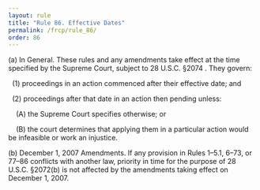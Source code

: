 ```yaml
---
layout: rule
title: "Rule 86. Effective Dates"
permalink: /frcp/rule_86/
order: 86
---
```


(a) In General. These rules and any amendments take effect at the time specified by the Supreme Court, subject to 28 U.S.C. §2074 . They govern:


&nbsp;&nbsp;(1) proceedings in an action commenced after their effective date; and


&nbsp;&nbsp;(2) proceedings after that date in an action then pending unless:


&nbsp;&nbsp;&nbsp;&nbsp;(A) the Supreme Court specifies otherwise; or


&nbsp;&nbsp;&nbsp;&nbsp;(B) the court determines that applying them in a particular action would be infeasible or work an injustice.


(b) December 1, 2007 Amendments. If any provision in Rules 1–5.1, 6–73, or 77–86 conflicts with another law, priority in time for the purpose of 28 U.S.C. §2072(b) is not affected by the amendments taking effect on December 1, 2007.
